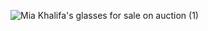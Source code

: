 ![Mia Khalifa's glasses for sale on auction (1)](https://user-images.githubusercontent.com/67006219/113607566-f66b7480-9666-11eb-9514-a2f8bd1a9b8a.gif)

